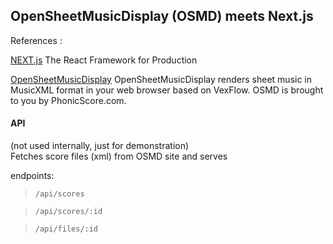 ## OpenSheetMusicDisplay (OSMD) meets Next.js

References :

[NEXT.js](https://nextjs.org/)
The React Framework for Production

[OpenSheetMusicDisplay](https://github.com/opensheetmusicdisplay/opensheetmusicdisplay)
OpenSheetMusicDisplay renders sheet music in MusicXML format in your web browser based on VexFlow. OSMD is brought to you by PhonicScore.com.

#### API

(not used internally, just for demonstration)  
Fetches score files (xml) from OSMD site and serves

endpoints:

> `/api/scores`

> `/api/scores/:id`

> `/api/files/:id`
